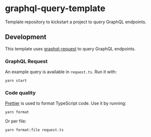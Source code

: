 # graphql-query-template

Template repository to kickstart a project to query GraphQL endpoints.

## Development

This template uses [graphql-request](https://www.npmjs.com/package/graphql-request) to query GraphQL endpoints.

### GraphQL Request

An example query is available in `request.ts`. Run it with:

```
yarn start
```

### Code quality

[Prettier](https://prettier.io) is used to format TypeScript code. Use it by running:

```
yarn format
```
Or per file:

```
yarn format:file request.ts
```
